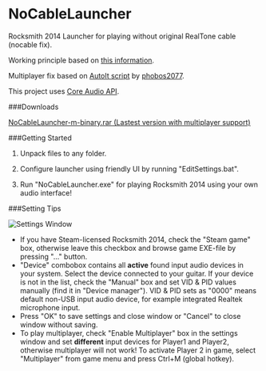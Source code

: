 # NoCableLauncher
Rocksmith 2014 Launcher for playing without original RealTone cable (nocable fix).

Working principle based on [this information](http://cs.rin.ru/forum/viewtopic.php?f=10&t=63705&p=1006201#p1006201).

Multiplayer fix based on [AutoIt script](https://dl.dropboxusercontent.com/u/1288526/rocksmith2014_nocable_pbs.au3) by [phobos2077](https://github.com/phobos2077).

This project uses [Core Audio API](https://github.com/morphx666/CoreAudio).

###Downloads

[NoCableLauncher-m-binary.rar (Lastest version with multiplayer support)](https://www.dropbox.com/s/4a7l3ggd94jjd2z/NoCableLauncher-m-binary.rar)

###Getting Started
1) Unpack files to any folder.

2) Configure launcher using friendly UI by running "EditSettings.bat".

3) Run "NoCableLauncher.exe" for playing Rocksmith 2014 using your own audio interface!


###Setting Tips

![Settings Window](http://images.illuzor.com/uploads/rs14ncl.png)

* If you have Steam-licensed Rocksmith 2014, check the "Steam game" box, otherwise leave this checkbox and browse game EXE-file by pressing "..." button.
* "Device" сombobox contains all **active** found input audio devices in your system. Select the device connected to your guitar. If your device is not in the list, check the "Manual" box and set VID & PID values manually (find it in "Device manager"). VID & PID sets as "0000" means default non-USB input audio device, for example integrated Realtek microphone input.
* Press "OK" to save settings and close window or "Cancel" to close window without saving.
* To play multiplayer, check "Enable Multiplayer" box in the settings window and set **different** input devices for Player1 and Player2, otherwise multiplayer will not work! To activate Player 2 in game, select "Multiplayer" from game menu and press Ctrl+M (global hotkey).
